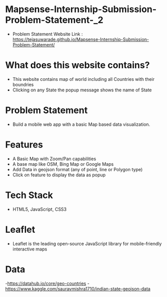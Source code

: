 # Mapsense-Internship-Submission-Problem-Statement-_2

- Problem Statement Website Link : https://tejasuwarade.github.io/Mapsense-Internship-Submission-Problem-Statement/

# What does this website contains?

- This website contains map of world including all Countries with their boundries
- Clicking on any State the popup message shows the name of State

# Problem Statement
- Build a mobile web app with a basic Map based data visualization. 

# Features
- A Basic Map with Zoom/Pan capabilities
- A base map like OSM, Bing Map or Google Maps
- Add Data in geojson format (any of point, line or Polygon type)
- Click on feature to display the data as popup

# Tech Stack
- HTML5, JavaScript, CSS3

# Leaflet
- Leaflet is the leading open-source JavaScript library for mobile-friendly interactive maps

# Data

-https://datahub.io/core/geo-countries
-https://www.kaggle.com/sauravmishra1710/indian-state-geojson-data
